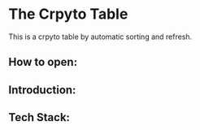 # The Crpyto Table 

This is a crpyto table by automatic sorting and refresh.

## How to open:


## Introduction:


## Tech Stack:


